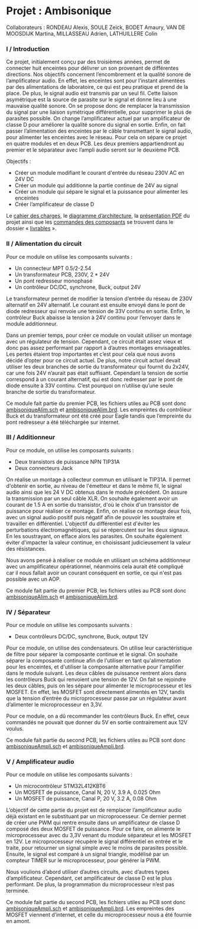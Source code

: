 #	  Projet : Ambisonique
  
Collaborateurs : RONDEAU Alexis, SOULE Zeïck, BODET Amaury, VAN DE MOOSDIJK Martina, MILLASSEAU Adrien, LATHUILLERE Colin

###	I / Introduction
	
Ce projet, initialement conçu par des troisièmes années, permet de connecter huit enceintes pour délivrer un son provenant de différentes directions.
Nos objectifs concernent l’encombrement et la qualité sonore de l’amplificateur audio. En effet, les enceintes sont pour l’instant alimentées par des alimentations de laboratoire, ce qui est peu pratique et prend de la place. De plus, le signal audio est transmis par un seul fil. Cette liaison asymétrique est la source de parasite sur le signal et donne lieu à une mauvaise qualité sonore. 
On se propose donc de remplacer la transmission du signal par une liaison symétrique différentielle, pour supprimer le plus de parasites possible. On change l’amplificateur actuel par un amplificateur de classe D pour améliorer la qualité sonore du signal en sortie. Enfin, on fait passer l’alimentation des enceintes par le câble transmettant le signal audio, pour alimenter les enceintes avec le réseau.
Pour cela on sépare ce projet en quatre modules et en deux PCB. Les deux premiers appartiendront au premier et le séparateur avec l’ampli audio seront sur le deuxième PCB.

Objectifs : 
- Créer un module modifiant le courant d'entrée du réseau 230V AC en 24V DC
- Créer un module qui additionne la partie continue de 24V au signal
- Créer un module qui sépare le signal et la puissance pour alimenter les enceintes
- Créer l’amplificateur de classe D
 
Le [cahier des charges](https://github.com/AlexisRONDEA/ambisonique/blob/main/livrables/Cahier%20des%20Charges%20-%20Ambisonique%20%5B2%5D.pdf), le [diagramme d’architecture](https://github.com/AlexisRONDEA/ambisonique/blob/main/livrables/Diagramme%20Architecture%20-%20Ambisonique%20%5B2%5D.pdf), la [présentation PDF](https://github.com/AlexisRONDEA/ambisonique/blob/main/livrables/Diagramme%20Architecture%20-%20Ambisonique%20%5B2%5D.pdf) du projet ainsi que les [commandes des composants](https://github.com/AlexisRONDEA/ambisonique/tree/main/livrables) se trouvent dans le dossier « [livrables](https://github.com/AlexisRONDEA/ambisonique/tree/main/livrables) ».

###	II / Alimentation du circuit

Pour ce module on utilise les composants suivants :
-	Un connecteur MPT 0.5/2-2.54
-	Un transformateur PCB, 230V, 2 * 24V
-	Un pont redresseur monophasé
-	Un contrôleur DC/DC, synchrone, Buck, output 24V

Le transformateur permet de modifier la tension d’entrée du réseau de 230V alternatif en 24V alternatif. Le courant est ensuite envoyé dans le pont de diode redresseur qui renvoie une tension de 33V continu en sortie. Enfin, le contrôleur Buck abaisse la tension à 24V continu pour l’envoyer dans le module additionneur.

Dans un premier temps, pour créer ce module on voulait utiliser un montage avec un régulateur de tension. Cependant, ce circuit était assez vieux et donc pas assez performant par rapport à d’autres montages envisageables. Les pertes étaient trop importantes et c’est pour cela que nous avons décidé d’opter pour ce circuit actuel. 
De plus, notre circuit actuel devait utiliser les deux branches de sortie du transformateur qui fournit du 2x24V, car une fois 24V n’aurait pas était suffisant. Cependant la tension de sortie correspond à un courant alternatif, qui est donc redresser par le pont de diode ensuite à 33V continu. C’est pourquoi on n’utilise qu’une seule branche de sortie du transformateur.  

 Ce module fait partie du premier PCB, les fichiers utiles au PCB sont donc [ambisoniqueAlim.sch](https://github.com/AlexisRONDEA/ambisonique/blob/main/PCB/SchematicAlim.png) et [ambisoniqueAlim.brd](https://github.com/AlexisRONDEA/ambisonique/blob/main/PCB/BoardAlim.png). Les empreintes du contrôleur Buck et du transformateur ont été créé pour Eagle tandis que l’empreinte du pont redresseur a été téléchargée sur internet. 


###	III / Additionneur

Pour ce module, on utilise les composants suivants : 

-	Deux transistors de puissance NPN TIP31A 
-	Deux connecteurs Jack 

On réalise un montage à collecteur commun en utilisant le TIP31A. Il permet d'obtenir en sortie, au niveau de l'émetteur et dans le même fil, le signal audio ainsi que les 24 V DC obtenus dans le module précédent. On assure la transmission par un seul câble XLR. On souhaite également avoir un courant de 1.5 A en sortie du transistor, d'où le choix d'un transistor de puissance pour réaliser ce montage. Enfin, on réalise ce montage deux fois, avec un signal audio positif puis négatif afin de pouvoir les soustraire et travailler en différentiel. L'objectif du différentiel est d'éviter les perturbations électromagnétiques, qui se répercutent sur les deux signaux. En les soustrayant, on efface alors les parasites. On souhaite également éviter d'impacter la valeur continue, en choisissant judicieusement la valeur des résistances. 

Nous avons pensé à réaliser ce module en utilisant un schéma additionneur avec un amplificateur opérationnel, néanmoins cela aurait été compliqué car il nous fallait avoir un courant conséquent en sortie, ce qui n'est pas possible avec un AOP. 

Ce module fait partie du premier PCB, les fichiers utiles au PCB sont donc [ambisoniqueAlim.sch](https://github.com/AlexisRONDEA/ambisonique/blob/main/PCB/ambisoniqueAlim.sch) et [ambisoniqueAlim.brd](https://github.com/AlexisRONDEA/ambisonique/blob/main/PCB/ambisoniqueAlim.brd).


 ###	IV / Séparateur 
 
Pour ce module on utilise les composants suivants :
-	Deux contrôleurs DC/DC, synchrone, Buck, output 12V

Pour ce module, on utilise des condensateurs. On utilise leur caractéristique de filtre pour séparer la composante continue et le signal. On souhaite séparer la composante continue afin de l'utiliser en tant qu'alimentation pour les enceintes, et d'utiliser la composante alternative pour l'amplifier dans le module suivant. Les deux câbles de puissance rentrent alors dans les contrôleurs Buck qui renvoient une tension de 12V. On fait se rejoindre les deux câbles, puis on les sépare pour alimenter le microprocesseur et les MOSFET. En effet, les MOSFET sont directement alimentés en 12V, tandis que la tension d’entrée du microprocesseur passe par un régulateur avant d’alimenter le microprocesseur en 3,3V. 

Pour ce module, on a dû recommander les contrôleurs Buck. En effet, ceux commandés ne pouvait que donner du 5V en sortie contrairement aux 12V voulus.

Ce module fait partie du second PCB, les fichiers utiles au PCB sont donc [ambisoniqueAmpli.sch](https://github.com/AlexisRONDEA/ambisonique/blob/main/PCB/ambisoniqueAmpli.sch) et [ambisoniqueAmpli.brd](https://github.com/AlexisRONDEA/ambisonique/blob/main/PCB/ambisoniqueAmpli.brd).

###	V / Amplificateur audio

Pour ce module on utilise les composants suivants :
-	Un microcontrôleur STM32L412KBT6
-	Un MOSFET de puissance, Canal N, 20 V, 3.9 A, 0.025 Ohm
-	Un MOSFET de puissance, Canal P, 20 V, 3.2 A, 0.08 Ohm

L’objectif de cette partie du projet est de remplacer l’amplificateur audio déjà existant en le substituant par un microprocesseur. Ce dernier permet de créer une PWM qui rentre ensuite dans un amplificateur de classe D composé des deux MOSFET de puissance. Pour ce faire, on alimente le microprocesseur avec du 3,3V venant du module séparateur et les MOSFET en 12V. Le microprocesseur récupère le signal différentiel en entrée et le traite, pour retourner un signal simple avec le moins de parasites possible. Ensuite, le signal est comparé à un signal triangle, modélisé par un compteur TIMER sur le microprocesseur, pour générer la PWM. 

Nous voulions d’abord utiliser d’autres circuits, avec d’autres types d’amplificateur. Cependant, cet amplificateur de classe D est le plus performant. 
De plus, la programmation du microprocesseur n’est pas terminée.

Ce module fait partie du second PCB, les fichiers utiles au PCB sont donc [ambisoniqueAmpli.sch](https://github.com/AlexisRONDEA/ambisonique/blob/main/PCB/ambisoniqueAmpli.sch) et [ambisoniqueAmpli.brd](https://github.com/AlexisRONDEA/ambisonique/blob/main/PCB/ambisoniqueAmpli.brd). Les empreintes des MOSFET viennent d’internet, et celle du microprocesseur nous a été fournie en amont.
